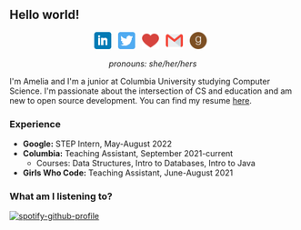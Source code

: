## Hello world!

<p align='center'>
<a href="https://www.linkedin.com/in/amelia-wissink/"><img height="30" src="https://raw.githubusercontent.com/awissink/awissink/main/assets/linkedin.png"></a>&nbsp;&nbsp;
<a href="https://www.twitter.com/ameliawissink"><img height="30" src="https://raw.githubusercontent.com/awissink/awissink/main/assets/twitter.png"></a>&nbsp;&nbsp;
<a href="https://awissink.github.io"><img height="30" src="https://raw.githubusercontent.com/awissink/awissink/main/assets/heart.png"></a>&nbsp;&nbsp;
<a href="mailto:afw2122@columbia.edu"><img height="30" src="https://raw.githubusercontent.com/awissink/awissink/main/assets/gmail.png"/></a>&nbsp;&nbsp;
<a href="https://www.goodreads.com/user/show/83938346-amelia-wissink"><img height="30" src="https://raw.githubusercontent.com/awissink/awissink/main/assets/goodreads.png"></a>&nbsp;&nbsp;
</p>

<p align='center'>
<i>pronouns: she/her/hers</i>
</p>

I'm Amelia and I'm a junior at Columbia University studying Computer Science. I'm passionate about the intersection of CS and education and am new to open source development. You can find my resume [here](assets/resume.pdf).

### Experience
- **Google:** STEP Intern, May-August 2022
- **Columbia:** Teaching Assistant, September 2021-current
  - Courses: Data Structures, Intro to Databases, Intro to Java
- **Girls Who Code:** Teaching Assistant, June-August 2021

### What am I listening to?

[![spotify-github-profile](https://spotify-github-profile.vercel.app/api/view?uid=ameliafelice&cover_image=true&theme=natemoo-re&show_offline=false&background_color=121212&bar_color=53b14f&bar_color_cover=false)](https://github.com/kittinan/spotify-github-profile)
